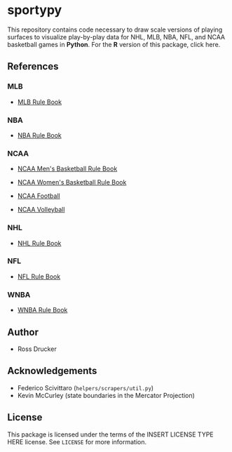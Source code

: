 # sportypy

This repository contains code necessary to draw scale versions of playing surfaces to visualize play-by-play data for NHL, MLB, NBA, NFL, and NCAA basketball games in **Python**. For the **R** version of this package, click here.

## References

### MLB

- [MLB Rule Book](rule_books/mlb.pdf)

### NBA

- [NBA Rule Book](rule_books/nba.pdf)

### NCAA

- [NCAA Men's Basketball Rule Book](rule_books/ncaa_mbb.pdf)

- [NCAA Women's Basketball Rule Book](rule_books/ncaa_wbb.pdf)

- [NCAA Football](rule_books/ncaa_f.pdf)

- [NCAA Volleyball](rule_books/ncaa_vb.pdf)

### NHL

- [NHL Rule Book](rule_books/nhl.pdf)

### NFL

- [NFL Rule Book](rule_books/nfl.pdf)

### WNBA

- [WNBA Rule Book](rule_books/wnba.pdf)

## Author

- Ross Drucker

## Acknowledgements
- Federico Scivittaro (`helpers/scrapers/util.py`)
- Kevin McCurley (state boundaries in the Mercator Projection)

## License

This package is licensed under the terms of the INSERT LICENSE TYPE HERE license. See `LICENSE` for more information.